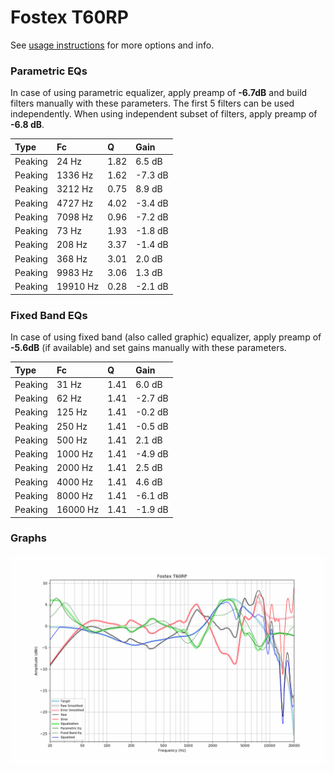 # Fostex T60RP
See [usage instructions](https://github.com/jaakkopasanen/AutoEq#usage) for more options and info.

### Parametric EQs
In case of using parametric equalizer, apply preamp of **-6.7dB** and build filters manually
with these parameters. The first 5 filters can be used independently.
When using independent subset of filters, apply preamp of **-6.8 dB**.

| Type    | Fc       |    Q | Gain    |
|:--------|:---------|:-----|:--------|
| Peaking | 24 Hz    | 1.82 | 6.5 dB  |
| Peaking | 1336 Hz  | 1.62 | -7.3 dB |
| Peaking | 3212 Hz  | 0.75 | 8.9 dB  |
| Peaking | 4727 Hz  | 4.02 | -3.4 dB |
| Peaking | 7098 Hz  | 0.96 | -7.2 dB |
| Peaking | 73 Hz    | 1.93 | -1.8 dB |
| Peaking | 208 Hz   | 3.37 | -1.4 dB |
| Peaking | 368 Hz   | 3.01 | 2.0 dB  |
| Peaking | 9983 Hz  | 3.06 | 1.3 dB  |
| Peaking | 19910 Hz | 0.28 | -2.1 dB |

### Fixed Band EQs
In case of using fixed band (also called graphic) equalizer, apply preamp of **-5.6dB**
(if available) and set gains manually with these parameters.

| Type    | Fc       |    Q | Gain    |
|:--------|:---------|:-----|:--------|
| Peaking | 31 Hz    | 1.41 | 6.0 dB  |
| Peaking | 62 Hz    | 1.41 | -2.7 dB |
| Peaking | 125 Hz   | 1.41 | -0.2 dB |
| Peaking | 250 Hz   | 1.41 | -0.5 dB |
| Peaking | 500 Hz   | 1.41 | 2.1 dB  |
| Peaking | 1000 Hz  | 1.41 | -4.9 dB |
| Peaking | 2000 Hz  | 1.41 | 2.5 dB  |
| Peaking | 4000 Hz  | 1.41 | 4.6 dB  |
| Peaking | 8000 Hz  | 1.41 | -6.1 dB |
| Peaking | 16000 Hz | 1.41 | -1.9 dB |

### Graphs
![](./Fostex%20T60RP.png)